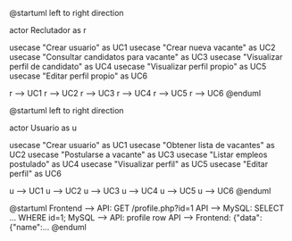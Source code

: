 @startuml
left to right direction

actor Reclutador as r

usecase "Crear usuario" as UC1
usecase "Crear nueva vacante" as UC2
usecase "Consultar candidatos para vacante" as UC3
usecase "Visualizar perfil de candidato" as UC4
usecase "Visualizar perfil propio" as UC5
usecase "Editar perfil propio" as UC6

r --> UC1
r --> UC2
r --> UC3
r --> UC4
r --> UC5
r --> UC6
@enduml

@startuml
left to right direction

actor Usuario as u

usecase "Crear usuario" as UC1
usecase "Obtener lista de vacantes" as UC2
usecase "Postularse a vacante" as UC3
usecase "Listar empleos postulado" as UC4
usecase "Visualizar perfil" as UC5
usecase "Editar perfil" as UC6

u --> UC1
u --> UC2
u --> UC3
u --> UC4
u --> UC5
u --> UC6
@enduml

@startuml
Frontend --> API: GET /profile.php?id=1
API --> MySQL: SELECT ... WHERE id=1;
MySQL --> API: profile row
API --> Frontend: {"data":{"name":...
@enduml

